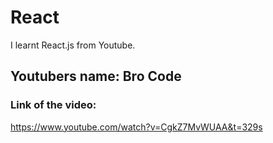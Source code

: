 # React
I learnt React.js from Youtube.

## Youtubers name: Bro Code
### Link of the video:
https://www.youtube.com/watch?v=CgkZ7MvWUAA&t=329s
